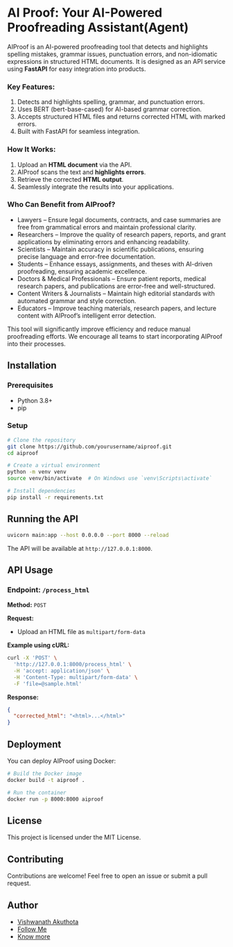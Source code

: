 # AI Proof: Your AI-Powered Proofreading Assistant(Agent)

AIProof is an AI-powered proofreading tool that detects and highlights spelling mistakes, grammar issues, punctuation errors, and non-idiomatic expressions in structured HTML documents. It is designed as an API service using **FastAPI** for easy integration into products.

### Key Features:
1. Detects and highlights spelling, grammar, and punctuation errors.
2. Uses BERT (bert-base-cased) for AI-based grammar correction.
3. Accepts structured HTML files and returns corrected HTML with marked errors.
4. Built with FastAPI for seamless integration.

### How It Works:
1. Upload an **HTML document** via the API.
2. AIProof scans the text and **highlights errors**.
3. Retrieve the corrected **HTML output**.
4. Seamlessly integrate the results into your applications.

### Who Can Benefit from AIProof?

- Lawyers – Ensure legal documents, contracts, and case summaries are free from grammatical errors and maintain professional clarity.
- Researchers – Improve the quality of research papers, reports, and grant applications by eliminating errors and enhancing readability.
- Scientists – Maintain accuracy in scientific publications, ensuring precise language and error-free documentation.
- Students – Enhance essays, assignments, and theses with AI-driven proofreading, ensuring academic excellence.
- Doctors & Medical Professionals – Ensure patient reports, medical research papers, and publications are error-free and well-structured.
- Content Writers & Journalists – Maintain high editorial standards with automated grammar and style correction.
- Educators – Improve teaching materials, research papers, and lecture content with AIProof’s intelligent error detection.

This tool will significantly improve efficiency and reduce manual proofreading efforts. We encourage all teams to start incorporating AIProof into their processes.

## Installation

### Prerequisites
- Python 3.8+
- pip

### Setup
```sh
# Clone the repository
git clone https://github.com/yourusername/aiproof.git
cd aiproof

# Create a virtual environment
python -m venv venv
source venv/bin/activate  # On Windows use `venv\Scripts\activate`

# Install dependencies
pip install -r requirements.txt
```

## Running the API
```sh
uvicorn main:app --host 0.0.0.0 --port 8000 --reload
```
The API will be available at `http://127.0.0.1:8000`.

## API Usage
### Endpoint: `/process_html`
**Method:** `POST`

**Request:**
- Upload an HTML file as `multipart/form-data`

**Example using cURL:**
```sh
curl -X 'POST' \
  'http://127.0.0.1:8000/process_html' \
  -H 'accept: application/json' \
  -H 'Content-Type: multipart/form-data' \
  -F 'file=@sample.html'
```

**Response:**
```json
{
  "corrected_html": "<html>...</html>"
}
```

## Deployment
You can deploy AIProof using Docker:
```sh
# Build the Docker image
docker build -t aiproof .

# Run the container
docker run -p 8000:8000 aiproof
```

## License
This project is licensed under the MIT License.

## Contributing
Contributions are welcome! Feel free to open an issue or submit a pull request.

## Author
- [Vishwanath Akuthota](https://www.github.com/vishwanathakuthota)
- [Follow Me](https://www.drpinnacle.com/)
- [Know more](https://techoptima.ai/about/Vishwanath%20Akuthota)
